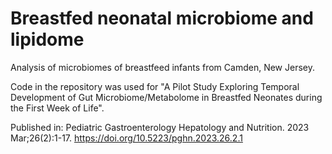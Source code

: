 # Breastfed neonatal microbiome and lipidome
Analysis of microbiomes of breastfeed infants from Camden, New Jersey.

Code in the repository was used for "A Pilot Study Exploring Temporal Development of Gut Microbiome/Metabolome in Breastfed Neonates during the First Week of Life".

Published in:
Pediatric Gastroenterology Hepatology and Nutrition. 2023 Mar;26(2):1-17.
https://doi.org/10.5223/pghn.2023.26.2.1
